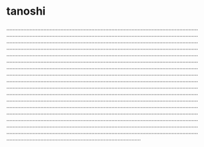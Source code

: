 # tanoshi

...................................................................................................................................................................................................................................................................................................................................................................................................................................................................................................................................................................................................................................................................................................................................................................................................................................................................................................................................................................................................................................................................................................................................................................................................................................................................................................................................................................................................................................................................................................................................................................................................................................................................................................................................................................................................................................................................................................................................................................................................................................................................................................................................................................................................................................................................................
